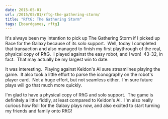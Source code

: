 ```yaml
---
date: 2015-05-01
url: /2015/05/01/rftg-the-gathering-storm/
title: "RftG: The Gathering Storm"
tags: [boardgames, rftg]
---
```


It's always been my intention to pick up The Gathering Storm if I picked up Race for the Galaxy because of its solo support.  Well, today I completed that transaction and also managed to finish my first playthrough of the real, physical copy of RftG.  I played against the easy robot, and I won!  43-32, in fact.  That may actually be my largest win to date.

It was interesting.  Playing against Keldon's AI sure streamlines playing the game.  It also took a little effort to parse the iconography on the robot's player card.  Not a huge effort, but not seamless either.  I'm sure future plays will go that much more quickly.

I'm glad to have a physical copy of RftG and solo support.  The game is definitely a little fiddly, at least compared to Keldon's AI.  I'm also really curious how Roll for the Galaxy plays now, and also excited to start turning my friends and family onto RftG!